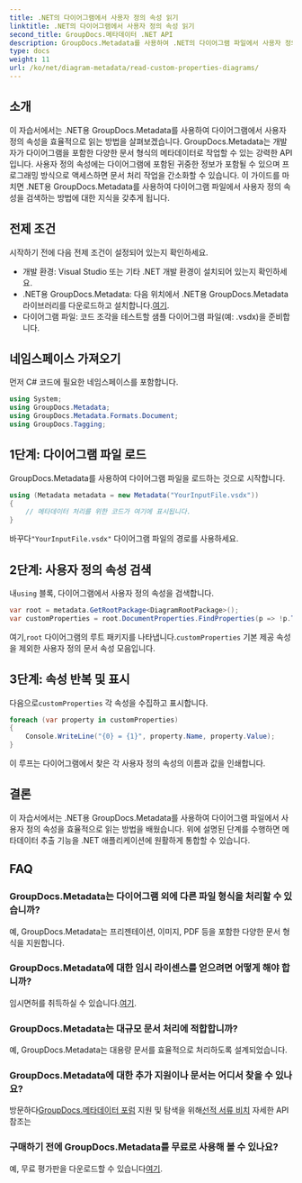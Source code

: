```yaml
---
title: .NET의 다이어그램에서 사용자 정의 속성 읽기
linktitle: .NET의 다이어그램에서 사용자 정의 속성 읽기
second_title: GroupDocs.메타데이터 .NET API
description: GroupDocs.Metadata를 사용하여 .NET의 다이어그램 파일에서 사용자 정의 속성을 추출하는 방법을 알아보세요. 개발자를 위한 쉬운 단계별 가이드입니다.
type: docs
weight: 11
url: /ko/net/diagram-metadata/read-custom-properties-diagrams/
---
```

## 소개
이 자습서에서는 .NET용 GroupDocs.Metadata를 사용하여 다이어그램에서 사용자 정의 속성을 효율적으로 읽는 방법을 살펴보겠습니다. GroupDocs.Metadata는 개발자가 다이어그램을 포함한 다양한 문서 형식의 메타데이터로 작업할 수 있는 강력한 API입니다. 사용자 정의 속성에는 다이어그램에 포함된 귀중한 정보가 포함될 수 있으며 프로그래밍 방식으로 액세스하면 문서 처리 작업을 간소화할 수 있습니다. 이 가이드를 마치면 .NET용 GroupDocs.Metadata를 사용하여 다이어그램 파일에서 사용자 정의 속성을 검색하는 방법에 대한 지식을 갖추게 됩니다.
## 전제 조건
시작하기 전에 다음 전제 조건이 설정되어 있는지 확인하세요.
- 개발 환경: Visual Studio 또는 기타 .NET 개발 환경이 설치되어 있는지 확인하세요.
-  .NET용 GroupDocs.Metadata: 다음 위치에서 .NET용 GroupDocs.Metadata 라이브러리를 다운로드하고 설치합니다.[여기](https://releases.groupdocs.com/metadata/net/).
- 다이어그램 파일: 코드 조각을 테스트할 샘플 다이어그램 파일(예: .vsdx)을 준비합니다.

## 네임스페이스 가져오기
먼저 C# 코드에 필요한 네임스페이스를 포함합니다.
```csharp
using System;
using GroupDocs.Metadata;
using GroupDocs.Metadata.Formats.Document;
using GroupDocs.Tagging;
```
## 1단계: 다이어그램 파일 로드
GroupDocs.Metadata를 사용하여 다이어그램 파일을 로드하는 것으로 시작합니다.
```csharp
using (Metadata metadata = new Metadata("YourInputFile.vsdx"))
{
    // 메타데이터 처리를 위한 코드가 여기에 표시됩니다.
}
```
 바꾸다`"YourInputFile.vsdx"` 다이어그램 파일의 경로를 사용하세요.
## 2단계: 사용자 정의 속성 검색
 내`using` 블록, 다이어그램에서 사용자 정의 속성을 검색합니다.
```csharp
var root = metadata.GetRootPackage<DiagramRootPackage>();
var customProperties = root.DocumentProperties.FindProperties(p => !p.Tags.Contains(Tags.Document.BuiltIn));
```
 여기,`root` 다이어그램의 루트 패키지를 나타냅니다.`customProperties` 기본 제공 속성을 제외한 사용자 정의 문서 속성 모음입니다.
## 3단계: 속성 반복 및 표시
 다음으로`customProperties` 각 속성을 수집하고 표시합니다.
```csharp
foreach (var property in customProperties)
{
    Console.WriteLine("{0} = {1}", property.Name, property.Value);
}
```
이 루프는 다이어그램에서 찾은 각 사용자 정의 속성의 이름과 값을 인쇄합니다.

## 결론
이 자습서에서는 .NET용 GroupDocs.Metadata를 사용하여 다이어그램 파일에서 사용자 정의 속성을 효율적으로 읽는 방법을 배웠습니다. 위에 설명된 단계를 수행하면 메타데이터 추출 기능을 .NET 애플리케이션에 원활하게 통합할 수 있습니다.

## FAQ
### GroupDocs.Metadata는 다이어그램 외에 다른 파일 형식을 처리할 수 있습니까?
예, GroupDocs.Metadata는 프리젠테이션, 이미지, PDF 등을 포함한 다양한 문서 형식을 지원합니다.
### GroupDocs.Metadata에 대한 임시 라이센스를 얻으려면 어떻게 해야 합니까?
 임시면허를 취득하실 수 있습니다.[여기](https://purchase.groupdocs.com/temporary-license/).
### GroupDocs.Metadata는 대규모 문서 처리에 적합합니까?
예, GroupDocs.Metadata는 대용량 문서를 효율적으로 처리하도록 설계되었습니다.
### GroupDocs.Metadata에 대한 추가 지원이나 문서는 어디서 찾을 수 있나요?
 방문하다[GroupDocs.메타데이터 포럼](https://forum.groupdocs.com/c/metadata/14) 지원 및 탐색을 위해[선적 서류 비치](https://reference.groupdocs.com/metadata/net/) 자세한 API 참조는
### 구매하기 전에 GroupDocs.Metadata를 무료로 사용해 볼 수 있나요?
 예, 무료 평가판을 다운로드할 수 있습니다[여기](https://releases.groupdocs.com/).